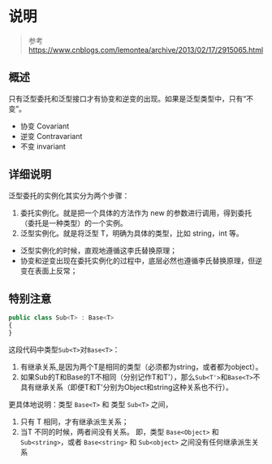 ﻿# 说明

> 参考 https://www.cnblogs.com/lemontea/archive/2013/02/17/2915065.html
## 概述
只有泛型委托和泛型接口才有协变和逆变的出现。如果是泛型类型中，只有“不变”。

- 协变 Covariant
- 逆变 Contravariant
- 不变 invariant

## 详细说明
泛型委托的实例化其实分为两个步骤：

1. 委托实例化。就是把一个具体的方法作为 new 的参数进行调用，得到委托（委托是一种类型）的一个实例。
2. 泛型实例化。就是将泛型 T，明确为具体的类型，比如 string，int 等。

* 泛型实例化的时候，直观地遵循这李氏替换原理；
* 协变和逆变出现在委托实例化的过程中，底层必然也遵循李氏替换原理，但逆变在表面上反常；

## 特别注意
```JavaScript
public class Sub<T> : Base<T>
{
}
```

这段代码中类型`Sub<T>`对`Base<T>`：

1. 有继承关系,是因为两个T是相同的类型（必须都为string，或者都为object）。
2. 如果Sub的T和Base的T不相同（分别记作T和T'），那么`Sub<T'>`和`Base<T>`不具有继承关系（即便T和T'分别为Object和string这种关系也不行）。

更具体地说明：类型 `Base<T>` 和 类型 `Sub<T>` 之间，
1. 只有 T 相同，才有继承派生关系；
2. 当T 不同的时候，两者间没有关系。
即，类型 `Base<Object>` 和 `Sub<string>`，或者 `Base<string>` 和 `Sub<object>` 之间没有任何继承派生关系
